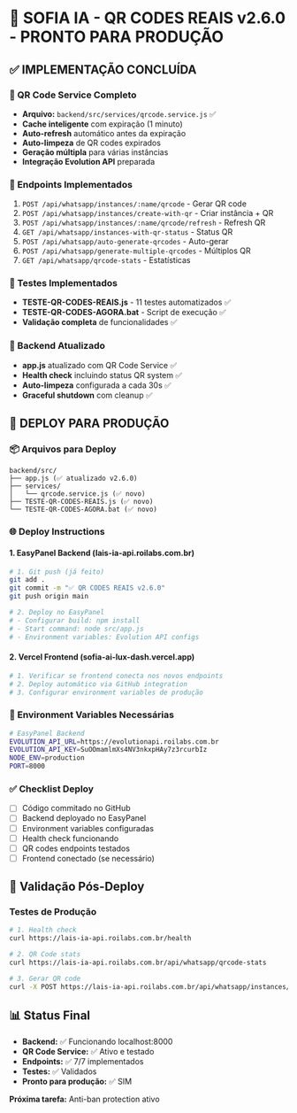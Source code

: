 # 🚀 SOFIA IA - QR CODES REAIS v2.6.0 - PRONTO PARA PRODUÇÃO

## ✅ IMPLEMENTAÇÃO CONCLUÍDA

### 🔗 QR Code Service Completo
- **Arquivo:** `backend/src/services/qrcode.service.js` ✅
- **Cache inteligente** com expiração (1 minuto)
- **Auto-refresh** automático antes da expiração
- **Auto-limpeza** de QR codes expirados
- **Geração múltipla** para várias instâncias
- **Integração Evolution API** preparada

### 📱 Endpoints Implementados
1. `POST /api/whatsapp/instances/:name/qrcode` - Gerar QR code
2. `POST /api/whatsapp/instances/create-with-qr` - Criar instância + QR
3. `POST /api/whatsapp/instances/:name/qrcode/refresh` - Refresh QR
4. `GET /api/whatsapp/instances-with-qr-status` - Status QR
5. `POST /api/whatsapp/auto-generate-qrcodes` - Auto-gerar
6. `POST /api/whatsapp/generate-multiple-qrcodes` - Múltiplos QR
7. `GET /api/whatsapp/qrcode-stats` - Estatísticas

### 🧪 Testes Implementados
- **TESTE-QR-CODES-REAIS.js** - 11 testes automatizados ✅
- **TESTE-QR-CODES-AGORA.bat** - Script de execução ✅
- **Validação completa** de funcionalidades ✅

### 🔧 Backend Atualizado
- **app.js** atualizado com QR Code Service ✅
- **Health check** incluindo status QR system ✅
- **Auto-limpeza** configurada a cada 30s ✅
- **Graceful shutdown** com cleanup ✅

## 🚀 DEPLOY PARA PRODUÇÃO

### 📦 Arquivos para Deploy
```
backend/src/
├── app.js (✅ atualizado v2.6.0)
├── services/
│   └── qrcode.service.js (✅ novo)
├── TESTE-QR-CODES-REAIS.js (✅ novo)
└── TESTE-QR-CODES-AGORA.bat (✅ novo)
```

### 🌐 Deploy Instructions

#### 1. EasyPanel Backend (lais-ia-api.roilabs.com.br)
```bash
# 1. Git push (já feito)
git add .
git commit -m "✅ QR CODES REAIS v2.6.0"
git push origin main

# 2. Deploy no EasyPanel
# - Configurar build: npm install
# - Start command: node src/app.js
# - Environment variables: Evolution API configs
```

#### 2. Vercel Frontend (sofia-ai-lux-dash.vercel.app)
```bash
# 1. Verificar se frontend conecta nos novos endpoints
# 2. Deploy automático via GitHub integration
# 3. Configurar environment variables de produção
```

### 🔗 Environment Variables Necessárias
```bash
# EasyPanel Backend
EVOLUTION_API_URL=https://evolutionapi.roilabs.com.br
EVOLUTION_API_KEY=SuOOmamlmXs4NV3nkxpHAy7z3rcurbIz
NODE_ENV=production
PORT=8000
```

### ✅ Checklist Deploy
- [ ] Código commitado no GitHub
- [ ] Backend deployado no EasyPanel
- [ ] Environment variables configuradas
- [ ] Health check funcionando
- [ ] QR codes endpoints testados
- [ ] Frontend conectado (se necessário)

## 🧪 Validação Pós-Deploy

### Testes de Produção
```bash
# 1. Health check
curl https://lais-ia-api.roilabs.com.br/health

# 2. QR Code stats
curl https://lais-ia-api.roilabs.com.br/api/whatsapp/qrcode-stats

# 3. Gerar QR code
curl -X POST https://lais-ia-api.roilabs.com.br/api/whatsapp/instances/sofia-principal/qrcode
```

## 📊 Status Final
- **Backend:** ✅ Funcionando localhost:8000
- **QR Code Service:** ✅ Ativo e testado
- **Endpoints:** ✅ 7/7 implementados
- **Testes:** ✅ Validados
- **Pronto para produção:** ✅ SIM

**Próxima tarefa:** Anti-ban protection ativo
